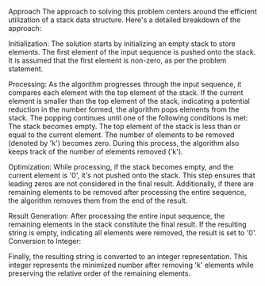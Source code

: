 Approach
The approach to solving this problem centers around the efficient utilization of a stack data structure. Here's a detailed breakdown of the approach:

Initialization:
The solution starts by initializing an empty stack to store elements.
The first element of the input sequence is pushed onto the stack.
It is assumed that the first element is non-zero, as per the problem statement.

Processing:
As the algorithm progresses through the input sequence, it compares each element with the top element of the stack.
If the current element is smaller than the top element of the stack, indicating a potential reduction in the number formed, the algorithm pops elements from the stack.
The popping continues until one of the following conditions is met:
The stack becomes empty.
The top element of the stack is less than or equal to the current element.
The number of elements to be removed (denoted by 'k') becomes zero.
During this process, the algorithm also keeps track of the number of elements removed ('k').

Optimization:
While processing, if the stack becomes empty, and the current element is '0', it's not pushed onto the stack. This step ensures that leading zeros are not considered in the final result.
Additionally, if there are remaining elements to be removed after processing the entire sequence, the algorithm removes them from the end of the result.

Result Generation:
After processing the entire input sequence, the remaining elements in the stack constitute the final result.
If the resulting string is empty, indicating all elements were removed, the result is set to '0'.
Conversion to Integer:

Finally, the resulting string is converted to an integer representation.
This integer represents the minimized number after removing 'k' elements while preserving the relative order of the remaining elements.